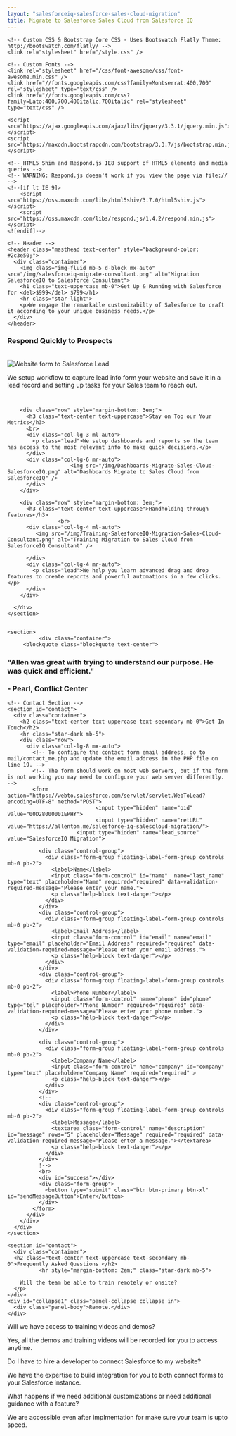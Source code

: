 ```yaml
---
layout: "salesforceiq-salesforce-sales-cloud-migration"
title: Migrate to Salesforce Sales Cloud from Salesforce IQ
---
```


<html>
<head>
    <meta charset="utf-8" />
    <meta http-equiv="X-UA-Compatible" content="IE=edge" />
    <title>Migrate to Salesforce Sales Cloud from Salesforce IQ - Consultant</title>
    <meta name="viewport" content="width=device-width" />
    <meta name="description" content="Are you in the process of migrating Salesforce IQ Salesforce Enterprise edition? We work alongside companies helping them set up their Salesforce instance customized to suit their business processes." />
    <meta name="keywords" content="SalesforceIQ, migrate, setup, salesforce" />
    <meta name="author" content="Allen Tom" />
    <link rel="canonical" href="https://allentom.me/salesforce-iq-salescloud-migration/" />
    <link rel="alternate" type="application/rss+xml" title="RSS" href="/feed.xml" />

    <!-- Custom CSS & Bootstrap Core CSS - Uses Bootswatch Flatly Theme: http://bootswatch.com/flatly/ -->
    <link rel="stylesheet" href="/style.css" />

    <!-- Custom Fonts -->
    <link rel="stylesheet" href="/css/font-awesome/css/font-awesome.min.css" />
    <link href="//fonts.googleapis.com/css?family=Montserrat:400,700" rel="stylesheet" type="text/css" />
    <link href="//fonts.googleapis.com/css?family=Lato:400,700,400italic,700italic" rel="stylesheet" type="text/css" />

    <script src="https://ajax.googleapis.com/ajax/libs/jquery/3.3.1/jquery.min.js"></script>
    <script src="https://maxcdn.bootstrapcdn.com/bootstrap/3.3.7/js/bootstrap.min.js"></script>
    
    <!-- HTML5 Shim and Respond.js IE8 support of HTML5 elements and media queries -->
    <!-- WARNING: Respond.js doesn't work if you view the page via file:// -->
    <!--[if lt IE 9]>
        <script src="https://oss.maxcdn.com/libs/html5shiv/3.7.0/html5shiv.js"></script>
        <script src="https://oss.maxcdn.com/libs/respond.js/1.4.2/respond.min.js"></script>
    <![endif]-->
</head>

  <body id="page-top">
 
    <!-- Header -->
    <header class="masthead text-center" style="background-color: #2c3e50;">
      <div class="container">
        <img class="img-fluid mb-5 d-block mx-auto" src="/img/salesforceiq-migrate-consultant.png" alt="Migration SalesforceIQ to Salesforce Consultant">
        <h1 class="text-uppercase mb-0">Get Up & Running with Salesforce for <del>$999</del> $799</h1>
        <hr class="star-light">
        <p>We engage the remarkable customizabilty of Salesforce to craft it according to your unique business needs.</p>
      </div>
    </header>
    
<section id="features">
      <div class="container">
      <!--
        <h2 class="text-center text-uppercase text-secondary mb-0">What you get</h2>
        <hr class="star-dark mb-5">
       !-->
        <div class="row" style="margin-bottom: 3em;">
          <h3 class="text-center text-uppercase">Respond Quickly to Prospects</h3>
          <br>
          <div class="col-lg-4 ml-auto">
            <img src="/img/Website-Form-to-Lead-SalesforceIQ.png" alt="Website form to Salesforce Lead" />
          </div>
          <div class="col-lg-4 mr-auto">
            <p class="lead">We setup workflow to capture lead info form your website and save it in a lead record and setting up tasks for your Sales team to reach out.</p>
          </div>
        </div>

        <div class="row" style="margin-bottom: 3em;">
          <h3 class="text-center text-uppercase">Stay on Top our Your Metrics</h3>
          <br>
          <div class="col-lg-3 ml-auto">
            <p class="lead">We setup dashboards and reports so the team has access to the most relevant info to make quick decisions.</p>
          </div>
          <div class="col-lg-6 mr-auto">
                        <img src="/img/Dashboards-Migrate-Sales-Cloud-SalesforceIQ.png" alt="Dashboards Migrate to Sales Cloud from SalesforceIQ" />
          </div>
        </div>

        <div class="row" style="margin-bottom: 3em;">
          <h3 class="text-center text-uppercase">Handholding through features</h3> 
                    <br>
          <div class="col-lg-4 ml-auto">
             <img src="/img/Training-SalesforceIQ-Migration-Sales-Cloud-Consultant.png" alt="Training Migration to Sales Cloud from SalesforceIQ Consultant" />
           
          </div>
          <div class="col-lg-4 mr-auto">
            <p class="lead">We help you learn advanced drag and drop features to create reports and powerful automations in a few clicks.</p>
          </div>
        </div>

      </div>
    </section>
 

    <section>
              <div class="container">
         <blockquote class="blockquote text-center">
  <h3 class="mb-0">"Allen was great with trying to understand our purpose. He was quick and efficient."<br><br>
  - Pearl, Conflict Center</h3>
        </blockquote>
     </div>
    </section>
    
    
    
    <!-- Contact Section -->
    <section id="contact">
      <div class="container">
        <h2 class="text-center text-uppercase text-secondary mb-0">Get In Touch</h2>
        <hr class="star-dark mb-5">
        <div class="row">
          <div class="col-lg-8 mx-auto">
            <!-- To configure the contact form email address, go to mail/contact_me.php and update the email address in the PHP file on line 19. -->
            <!-- The form should work on most web servers, but if the form is not working you may need to configure your web server differently. -->
            <form action="https://webto.salesforce.com/servlet/servlet.WebToLead?encoding=UTF-8" method="POST">
                                <input type="hidden" name="oid" value="00D28000001EPHY">
                                <input type="hidden" name="retURL" value="https://allentom.me/salesforce-iq-salescloud-migration/">
                          <input type="hidden" name="lead_source" value="SalesforceIQ Migration">
                                
              <div class="control-group">
                <div class="form-group floating-label-form-group controls mb-0 pb-2">
                  <label>Name</label>
                  <input class="form-control" id="name"  name="last_name" type="text" placeholder="Name" required="required" data-validation-required-message="Please enter your name.">
                  <p class="help-block text-danger"></p>
                </div>
              </div>
              <div class="control-group">
                <div class="form-group floating-label-form-group controls mb-0 pb-2">
                  <label>Email Address</label>
                  <input class="form-control" id="email" name="email" type="email" placeholder="Email Address" required="required" data-validation-required-message="Please enter your email address.">
                  <p class="help-block text-danger"></p>
                </div>
              </div>
              <div class="control-group">
                <div class="form-group floating-label-form-group controls mb-0 pb-2">
                  <label>Phone Number</label>
                  <input class="form-control" name="phone" id="phone" type="tel" placeholder="Phone Number" required="required" data-validation-required-message="Please enter your phone number.">
                  <p class="help-block text-danger"></p>
                </div>
              </div>
              
              <div class="control-group">
                <div class="form-group floating-label-form-group controls mb-0 pb-2">
                  <label>Company Name</label>
                  <input class="form-control" name="company" id="company" type="text" placeholder="Company Name" required="required" >
                  <p class="help-block text-danger"></p>
                </div>
              </div>
              <!--
              <div class="control-group">
                <div class="form-group floating-label-form-group controls mb-0 pb-2">
                  <label>Message</label>
                  <textarea class="form-control" name="description" id="message" rows="5" placeholder="Message" required="required" data-validation-required-message="Please enter a message."></textarea>
                  <p class="help-block text-danger"></p>
                </div>
              </div>
              !-->
              <br>
              <div id="success"></div>
              <div class="form-group">
                <button type="submit" class="btn btn-primary btn-xl" id="sendMessageButton">Enter</button>
              </div>
            </form>
          </div>
        </div>
      </div>
    </section>

    <section id="contact">
      <div class="container">
      <h2 class="text-center text-uppercase text-secondary mb-0">Frequently Asked Questions </h2>
              <hr style="margin-bottom: 2em;" class="star-dark mb-5">

<div class="panel-group" id="accordion">    
  <div class="panel panel-default">
    <div class="panel-heading">
      <p class="panel-title" data-toggle="collapse" data-parent="#accordion" href="#collapse1">
        
        Will the team be able to train remotely or onsite? 
      </p>
    </div>
    <div id="collapse1" class="panel-collapse collapse in">
      <div class="panel-body">Remote.</div>
    </div>
  </div>
  <div class="panel panel-default">
    <div class="panel-heading">
      <p class="panel-title" data-toggle="collapse" data-parent="#accordion" href="#collapse2">
        Will we have access to training videos and demos? 
      </p>
    </div>
    <div id="collapse2" class="panel-collapse collapse">
      <div class="panel-body">Yes, all the demos and training videos will be recorded for you to access anytime.
</div>
    </div>
  </div>
  <div class="panel panel-default">
    <div class="panel-heading">
      <p class="panel-title" data-toggle="collapse" data-parent="#accordion" href="#collapse3">
        Do I have to hire a developer to connect Salesforce to my website? 
      </p>
    </div>
    <div id="collapse3" class="panel-collapse collapse">
      <div class="panel-body">We have the expertise to build integration for you to both connect forms to your Salesforce instance.</div>
    </div>
  </div>
  <div class="panel panel-default">
    <div class="panel-heading">
      <p class="panel-title" data-toggle="collapse" data-parent="#accordion" href="#collapse4">
        What happens if we need additional customizations or need additional guidance with a feature? 
      </p>
    </div>
    <div id="collapse4" class="panel-collapse collapse">
      <div class="panel-body">We are accessible even after implmentation for make sure your team is upto speed.</div>
    </div>
  </div>

</div>

</div>
</section>
 
